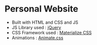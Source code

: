 # Personal Website

* Built with HTML and CSS and JS
* JS Library used : [jQuery](https://jquery.com/)
* CSS Framework used : [Materialize CSS](http://materializecss.com/)
* Animations : [Animate.css](https://daneden.github.io/animate.css/)
